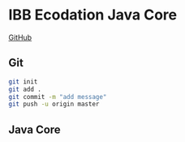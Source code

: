 # IBB Ecodation Java Core

[GitHub](https://github.com/msayrac/ibb_ecodation_javacore.git)

## Git
````sh
git init
git add .
git commit -m "add message"
git push -u origin master
````

## Java Core
````sh




````


